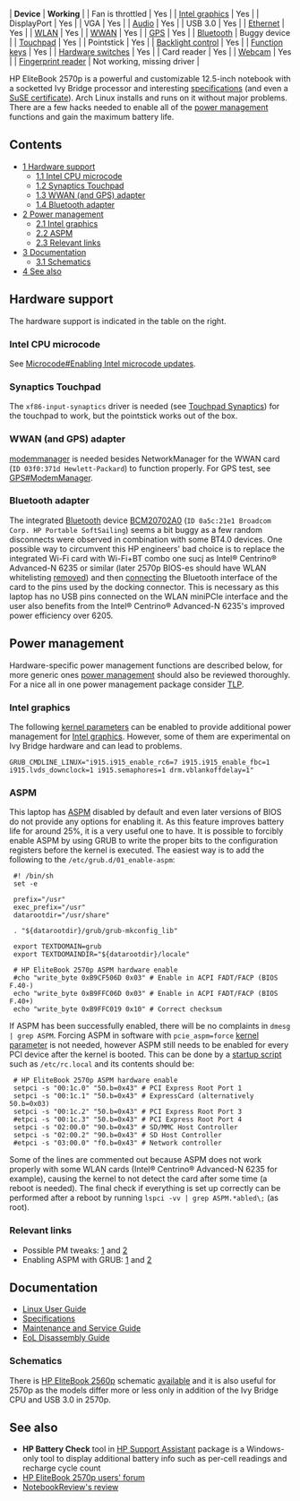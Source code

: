 | **Device** | **Working** |
| Fan is throttled | Yes |
| [Intel graphics](/index.php/Intel_graphics "Intel graphics") | Yes |
| DisplayPort | Yes |
| VGA | Yes |
| [Audio](/index.php/Audio "Audio") | Yes |
| USB 3.0 | Yes |
| [Ethernet](/index.php/Network "Network") | Yes |
| [WLAN](/index.php/Wireless "Wireless") | Yes |
| [WWAN](#WWAN) | Yes |
| [GPS](/index.php/GPS "GPS") | Yes |
| [Bluetooth](/index.php/Bluetooth "Bluetooth") | Buggy device |
| [Touchpad](/index.php/Touchpad "Touchpad") | Yes |
| Pointstick | Yes |
| [Backlight control](/index.php/Backlight "Backlight") | Yes |
| [Function keys](/index.php/Extra_keyboard_keys "Extra keyboard keys") | Yes |
| [Hardware switches](/index.php/Extra_keyboard_keys "Extra keyboard keys") | Yes |
| Card reader | Yes |
| [Webcam](/index.php/Webcam "Webcam") | Yes |
| [Fingerprint reader](/index.php/Fprint "Fprint") | Not working, missing driver |

HP EliteBook 2570p is a powerful and customizable 12.5-inch notebook with a socketted Ivy Bridge processor and interesting [specifications](https://www.fajnykomputer.pl/pl/p/file/b7a0ac330691b6f4eec20261b93dfaab/quick_spec_hp_elitebook_2570p.pdf) (and even a [SuSE certificate](https://www.suse.com/yes/138109.htm)). Arch Linux installs and runs on it without major problems. There are a few hacks needed to enable all of the [power management](/index.php/Power_management "Power management") functions and gain the maximum battery life.

## Contents

*   [1 Hardware support](#Hardware_support)
    *   [1.1 Intel CPU microcode](#Intel_CPU_microcode)
    *   [1.2 Synaptics Touchpad](#Synaptics_Touchpad)
    *   [1.3 WWAN (and GPS) adapter](#WWAN_.28and_GPS.29_adapter)
    *   [1.4 Bluetooth adapter](#Bluetooth_adapter)
*   [2 Power management](#Power_management)
    *   [2.1 Intel graphics](#Intel_graphics)
    *   [2.2 ASPM](#ASPM)
    *   [2.3 Relevant links](#Relevant_links)
*   [3 Documentation](#Documentation)
    *   [3.1 Schematics](#Schematics)
*   [4 See also](#See_also)

## Hardware support

The hardware support is indicated in the table on the right.

### Intel CPU microcode

See [Microcode#Enabling Intel microcode updates](/index.php/Microcode#Enabling_Intel_microcode_updates "Microcode").

### Synaptics Touchpad

The `xf86-input-synaptics` driver is needed (see [Touchpad Synaptics](/index.php/Touchpad_Synaptics "Touchpad Synaptics")) for the touchpad to work, but the pointstick works out of the box.

### WWAN (and GPS) adapter

[modemmanager](https://www.archlinux.org/packages/?name=modemmanager) is needed besides NetworkManager for the WWAN card (`ID 03f0:371d Hewlett-Packard`) to function properly. For GPS test, see [GPS#ModemManager](/index.php/GPS#ModemManager "GPS").

### Bluetooth adapter

The integrated [Bluetooth](/index.php/Bluetooth "Bluetooth") device [BCM20702A0](http://www.broadcom.com/products/Bluetooth/Bluetooth-RF-Silicon-and-Software-Solutions/BCM20702) (`ID 0a5c:21e1 Broadcom Corp. HP Portable SoftSailing`) seems a bit buggy as a few random disconnects were observed in combination with some BT4.0 devices. One possible way to circumvent this HP engineers' bad choice is to replace the integrated Wi-Fi card with Wi-Fi+BT combo one sucj as Intel® Centrino® Advanced-N 6235 or similar (later 2570p BIOS-es should have WLAN whitelisting [removed](https://www.techinferno.com/index.php?/forums/topic/1982-125-hp-elitebook-2570p-owners-lounge/&page=41#comment-109982)) and then [connecting](https://www.techinferno.com/index.php?/forums/topic/1982-125-hp-elitebook-2570p-owners-lounge/&page=47#comment-132577) the Bluetooth interface of the card to the pins used by the docking connector. This is necessary as this laptop has no USB pins connected on the WLAN miniPCIe interface and the user also benefits from the Intel® Centrino® Advanced-N 6235's improved power efficiency over 6205.

## Power management

Hardware-specific power management functions are described below, for more generic ones [power management](/index.php/Power_management "Power management") should also be reviewed thoroughly. For a nice all in one power management package consider [TLP](/index.php/TLP "TLP").

### Intel graphics

The following [kernel parameters](/index.php/Kernel_parameters "Kernel parameters") can be enabled to provide additional power management for [Intel graphics](/index.php/Intel_graphics "Intel graphics"). However, some of them are experimental on Ivy Bridge hardware and can lead to problems.

```
GRUB_CMDLINE_LINUX="i915.i915_enable_rc6=7 i915.i915_enable_fbc=1 i915.lvds_downclock=1 i915.semaphores=1 drm.vblankoffdelay=1"

```

### ASPM

This laptop has [ASPM](/index.php/Power_management#Active_State_Power_Management "Power management") disabled by default and even later versions of BIOS do not provide any options for enabling it. As this feature improves battery life for around 25%, it is a very useful one to have. It is possible to forcibly enable ASPM by using GRUB to write the proper bits to the configuration registers before the kernel is executed. The easiest way is to add the following to the `/etc/grub.d/01_enable-aspm`:

```
 #! /bin/sh
 set -e

 prefix="/usr"
 exec_prefix="/usr"
 datarootdir="/usr/share"

 . "${datarootdir}/grub/grub-mkconfig_lib"

 export TEXTDOMAIN=grub
 export TEXTDOMAINDIR="${datarootdir}/locale"

 # HP EliteBook 2570p ASPM hardware enable
 #cho "write_byte 0xB9CF506D 0x03" # Enable in ACPI FADT/FACP (BIOS F.40-)
 echo "write_byte 0xB9FFC06D 0x03" # Enable in ACPI FADT/FACP (BIOS F.40+)
 echo "write_byte 0xB9FFC019 0x10" # Correct checksum

```

If ASPM has been successfully enabled, there will be no complaints in `dmesg | grep ASPM`. Forcing ASPM in software with `pcie_aspm=force` [kernel parameter](/index.php/Kernel_parameter "Kernel parameter") is not needed, however ASPM still needs to be enabled for every PCI device after the kernel is booted. This can be done by a [startup script](/index.php/Autostarting "Autostarting") such as `/etc/rc.local` and its contents should be:

```
 # HP EliteBook 2570p ASPM hardware enable
 setpci -s "00:1c.0" "50.b=0x43" # PCI Express Root Port 1
 setpci -s "00:1c.1" "50.b=0x43" # ExpressCard (alternatively 50.b=0x03)
 setpci -s "00:1c.2" "50.b=0x43" # PCI Express Root Port 3
 #etpci -s "00:1c.3" "50.b=0x43" # PCI Express Root Port 4
 setpci -s "02:00.0" "90.b=0x43" # SD/MMC Host Controller
 setpci -s "02:00.2" "90.b=0x43" # SD Host Controller
 #etpci -s "03:00.0" "f0.b=0x43" # Network controller

```

Some of the lines are commented out because ASPM does not work properly with some WLAN cards (Intel® Centrino® Advanced-N 6235 for example), causing the kernel to not detect the card after some time (a reboot is needed). The final check if everything is set up correctly can be performed after a reboot by running `lspci -vv | grep ASPM.*abled\;` (as root).

### Relevant links

*   Possible PM tweaks: [1](https://www.techinferno.com/index.php?/forums/topic/1982-125-hp-elitebook-2570p-owners-lounge/#comment-35271) and [2](https://www.techinferno.com/index.php?/forums/topic/1982-125-hp-elitebook-2570p-owners-lounge/&page=41#comment-111566)
*   Enabling ASPM with GRUB: [1](https://www.techinferno.com/index.php?/forums/topic/1982-125-hp-elitebook-2570p-owners-lounge/&page=42#comment-117096) and [2](http://forum.notebookreview.com/threads/hp-elitebook-2560p-owners-lounge.586353/page-15#post-8375856)

## Documentation

*   [Linux User Guide](http://h20565.www2.hp.com/portal/site/hpsc/template.PAGE/action.process/public/psi/manualsDisplay/?sp4ts.oid=5259393&javax.portlet.action=true&spf_p.tpst=psiContentDisplay&javax.portlet.begCacheTok=com.vignette.cachetoken&spf_p.prp_psiContentDisplay=wsrp-interactionState%3DdocId%253Demr_na-c03500525%257CdocLocale%253Den_US&javax.portlet.endCacheTok=com.vignette.cachetoken)
*   [Specifications](https://www.fajnykomputer.pl/pl/p/file/b7a0ac330691b6f4eec20261b93dfaab/quick_spec_hp_elitebook_2570p.pdf)
*   [Maintenance and Service Guide](http://h20628.www2.hp.com/km-ext/kmcsdirect/emr_na-c03559419-1.pdf)
*   [EoL Disassembly Guide](http://www.hp.com/hpinfo/globalcitizenship/environment/productdata/Countries/_MultiCountry/disassembly_notebo_2012627193535.pdf)

### Schematics

There is [HP EliteBook 2560p](/index.php/HP_EliteBook_2560p "HP EliteBook 2560p") schematic [available](http://notebookschematic.org/data/NOTEBOOK/attachments/SC/products_files/HP%20EliteBook%202560%20Inventec%20STYX%20MV%20Schematic%20Diagram%20AX2.pdf) and it is also useful for 2570p as the models differ more or less only in addition of the Ivy Bridge CPU and USB 3.0 in 2570p.

## See also

*   **HP Battery Check** tool in [HP Support Assistant](http://h20565.www2.hp.com/hpsc/swd/public/detail?sp4ts.oid=5284308&swItemId=ob_156672_1&swEnvOid=4059) package is a Windows-only tool to display additional battery info such as per-cell readings and recharge cycle count
*   [HP EliteBook 2570p users' forum](https://www.techinferno.com/index.php?/forums/topic/1982-125-hp-elitebook-2570p-owners-lounge/)
*   [NotebookReview's review](http://www.notebookreview.com/notebookreview/hp-elitebook-2570p-review/)